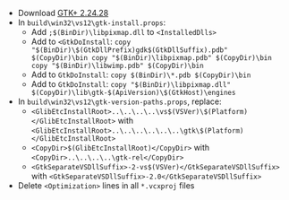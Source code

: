  * Download [GTK+ 2.24.28](http://ftp.gnome.org/pub/gnome/sources/gtk+/2.24/gtk+-2.24.28.tar.xz)
 * In `build\win32\vs12\gtk-install.props`:
	* Add `;$(BinDir)\libpixmap.dll` to `<InstalledDlls>`
	* Add to `<GtkDoInstall`:
`
copy "$(BinDir)\$(GtkDllPrefix)gdk$(GtkDllSuffix).pdb" $(CopyDir)\bin
copy "$(BinDir)\libpixmap.pdb" $(CopyDir)\bin
copy "$(BinDir)\libwimp.pdb" $(CopyDir)\bin
`
	* Add to `GtkDoInstall`:
`copy $(BinDir)\*.pdb $(CopyDir)\bin`
	* Add to `GtkDoInstall`:
`copy "$(BinDir)\libpixmap.dll" $(CopyDir)\lib\gtk-$(ApiVersion)\$(GtkHost)\engines`
 * In `build\win32\vs12\gtk-version-paths.props`, replace:
	* `<GlibEtcInstallRoot>..\..\..\..\vs$(VSVer)\$(Platform)</GlibEtcInstallRoot>` with
`<GlibEtcInstallRoot>..\..\..\..\..\..\gtk\$(Platform)</GlibEtcInstallRoot>`
	* `<CopyDir>$(GlibEtcInstallRoot)</CopyDir>` with
`<CopyDir>..\..\..\..\gtk-rel</CopyDir>`
	* `<GtkSeparateVSDllSuffix>-2-vs$(VSVer)</GtkSeparateVSDllSuffix>` with
`<GtkSeparateVSDllSuffix>-2.0</GtkSeparateVSDllSuffix>`
 * Delete `<Optimization>` lines in all `*.vcxproj` files
